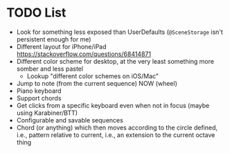 #  TODO List

- Look for something less exposed than UserDefaults (`@SceneStorage` isn't persistent enough for me)
- Different layout for iPhone/iPad https://stackoverflow.com/questions/68414871
- Different color scheme for desktop, at the very least something more somber and less pastel
  - Lookup "different color schemes on iOS/Mac"
- Jump to note (from the current sequence) NOW (wheel)
- Piano keyboard
- Support chords
- Get clicks from a specific keyboard even when not in focus (maybe using Karabiner/BTT)
- Configurable and savable sequences
- Chord (or anything) which then moves according to the circle defined, i.e., pattern relative to current, i.e., an extension to the current octave thing
